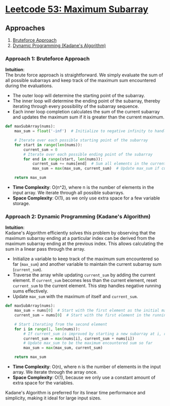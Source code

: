 # [Leetcode 53: Maximum Subarray](https://leetcode.com/problems/maximum-subarray/)

## Approaches
1. [Bruteforce Approach](#approach-1-bruteforce-approach)
2. [Dynamic Programming (Kadane's Algorithm)](#approach-2-dynamic-programming-kadanes-algorithm)

### Approach 1: Bruteforce Approach

**Intuition**:  
The brute force approach is straightforward. We simply evaluate the sum of all possible subarrays and keep track of the maximum sum encountered during the evaluations.

- The outer loop will determine the starting point of the subarray.
- The inner loop will determine the ending point of the subarray, thereby iterating through every possibility of the subarray sequence.
- Each inner loop completion calculates the sum of the current subarray and updates the maximum sum if it is greater than the current maximum.

```python
def maxSubArray(nums):
    max_sum = float('-inf')  # Initialize to negative infinity to handle all negative arrays

    # Iterate over each possible starting point of the subarray
    for start in range(len(nums)):
        current_sum = 0
        # Iterate over each possible ending point of the subarray
        for end in range(start, len(nums)):
            current_sum += nums[end]  # Sum all elements in the current subarray
            max_sum = max(max_sum, current_sum)  # Update max_sum if current_sum is larger

    return max_sum
```

- **Time Complexity**: O(n^2), where n is the number of elements in the input array. We iterate through all possible subarrays.
- **Space Complexity**: O(1), as we only use extra space for a few variable storage.

### Approach 2: Dynamic Programming (Kadane's Algorithm)

**Intuition**:  
Kadane's Algorithm efficiently solves this problem by observing that the maximum subarray ending at a particular index can be derived from the maximum subarray ending at the previous index. This allows calculating the sum in a linear pass through the array.

- Initialize a variable to keep track of the maximum sum encountered so far (`max_sum`) and another variable to maintain the current subarray sum (`current_sum`).
- Traverse the array while updating `current_sum` by adding the current element. If `current_sum` becomes less than the current element, reset `current_sum` to the current element. This step handles negative running sums effectively.
- Update `max_sum` with the maximum of itself and `current_sum`.

```python
def maxSubArray(nums):
    max_sum = nums[0]  # Start with the first element as the initial max
    current_sum = nums[0]  # Start with the first element in the running sum

    # Start iterating from the second element
    for i in range(1, len(nums)):
        # If current_sum is improved by starting a new subarray at i, reset current_sum
        current_sum = max(nums[i], current_sum + nums[i])
        # Update max_sum to be the maximum encountered sum so far
        max_sum = max(max_sum, current_sum)

    return max_sum
```

- **Time Complexity**: O(n), where n is the number of elements in the input array. We iterate through the array once.
- **Space Complexity**: O(1), because we only use a constant amount of extra space for the variables.

Kadane's Algorithm is preferred for its linear time performance and simplicity, making it ideal for large input sizes.

